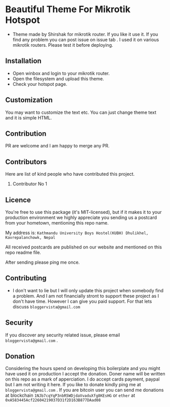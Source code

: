 # Beautiful Theme For Mikrotik Hotspot
* Theme made by Shirshak for mikrotik router. If you like it use it. If you find any problem you can post issue on issue tab . I used it on various mikrotik routers. Please test it before deploying.

## Installation
* Open winbox and login to your mikrotik router.
* Open the filesystem and upload this theme. 
* Check your hotspot page.

## Customization
You may want to customize the text etc. You can just change theme text and it is simple HTML.

## Contribution
PR are welcome and I am happy to merge any PR.

## Contributors
Here are list of kind people who have contributed this project.

1. Contributor No 1 

## Licence
You're free to use this package (it's MIT-licensed), but if it makes it to your production environment we highly appreciate you sending us a postcard from your hometown, mentioning this repo name.

My address is: `Kathmandu University Boys Hostel(KUBH) Dhulikhel, Kavrepalanchowk, Nepal`

All received postcards are published on our website and mentioned on this repo readme file.

After sending please ping me once.

## Contributing
* I don't want to lie but I will only update this project when somebody find a problem. And I am not financially stront to support these project as I don't have time. However I can give you paid support. For that lets discuss `bloggervista@gmail.com`

## Security
If you discover any security related issue, please email `bloggervista@gmail.com` .

## Donation
Considering the hours spend on developing this boilerplate and you might have used it on production I accept the donation. Doner name will be written on this repo as a mark of apperciation. I do accept cards payment, paypal but I am not writing it here. If you like to donate kindly ping me at `bloggervista@gmail.com` . 
If you are bitcoin user you can send me donations at blockchain `1NJb7cqYqP3nbR5WDjdaVvaduXfg8KEsHG` or `ether` at `0xA583445Acf22604219037D31f2D163B877DAad08`
